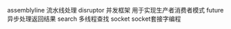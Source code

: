 assemblyline 流水线处理
disruptor    并发框架  用于实现生产者消费者模式
future       异步处理返回结果
search       多线程查找
socket       socket套接字编程